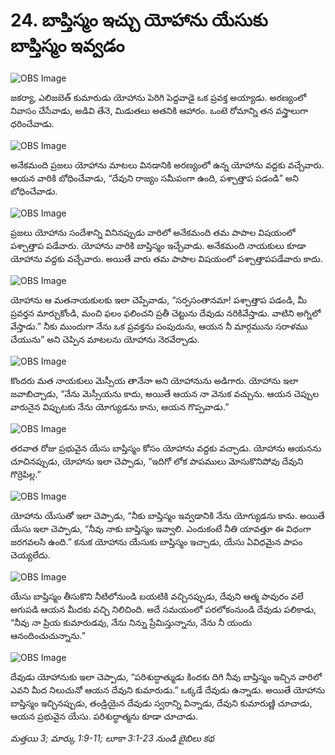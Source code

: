 # 24. బాప్తిస్మం ఇచ్చు యోహాను యేసుకు బాప్తిస్మం ఇవ్వడం

![OBS Image](https://cdn.door43.org/obs/jpg/360px/obs-en-24-01.jpg)

జకర్యా, ఎలిజబెత్ కుమారుడు యోహాను పెరిగి పెద్దవాడై ఒక ప్రవక్త అయ్యాడు. అరణ్యంలో నివాసం చేసేవాడు, అడివి తేనె, మిడుతలు అతనికి ఆహారం. ఒంటె రోమాన్ని తన వస్త్రాలుగా ధరించేవాడు.

![OBS Image](https://cdn.door43.org/obs/jpg/360px/obs-en-24-02.jpg)

అనేకమంది ప్రజలు యోహాను మాటలు వినడానికి అరణ్యంలో ఉన్న యోహాను వద్దకు వచ్చేవారు. ఆయన వారికి బోధించేవాడు, “దేవుని రాజ్యం సమీపంగా ఉంది, పశ్చాత్తాప పడండి” అని బోధించేవాడు.

![OBS Image](https://cdn.door43.org/obs/jpg/360px/obs-en-24-03.jpg)

ప్రజలు యోహాను సందేశాన్ని వినినప్పుడు వారిలో అనేకమంది తమ పాపాల విషయంలో పశ్చాత్తాప పడేవారు. యోహాను వారికి బాప్తిస్మం ఇచ్చేవాడు. అనేకమంది నాయకులు కూడా యోహాను వద్దకు వచ్చేవారు. అయితే వారు తమ పాపాల విషయంలో పశ్చాత్తాపపడేవారు కాదు.

![OBS Image](https://cdn.door43.org/obs/jpg/360px/obs-en-24-04.jpg)

యోహాను ఆ మతనాయకులకు ఇలా చెప్పేవాడు, “సర్పసంతానమా! పశ్చాత్తాప పడండి, మీ ప్రవర్తన మార్చుకోండి, మంచి ఫలం ఫలించని ప్రతీ చెట్టును దేవుడు నరికివేస్తాడు. వాటిని అగ్నిలో వేస్తాడు.” నీకు ముందుగా నేను ఒక ప్రవక్తను పంపుదును, ఆయన నీ మార్గమును సరాళము చేయును” అని చెప్పిన మాటలను యోహాను నెరవేర్చాడు.

![OBS Image](https://cdn.door43.org/obs/jpg/360px/obs-en-24-05.jpg)

కొందరు మత నాయకులు మెస్సీయ తానేనా అని యోహానును అడిగారు. యోహాను ఇలా జవాబిచ్చాడు, “నేను మెస్సీయను కాదు, అయితే ఆయన నా వెనుక వచ్చును. ఆయన చెప్పుల వారునైన విప్పుటకు నేను యోగ్యుడను కాను, ఆయన గొప్పవాడు.”

![OBS Image](https://cdn.door43.org/obs/jpg/360px/obs-en-24-06.jpg)

తరవాత రోజు ప్రభువైన యేసు బాప్తిస్మం కోసం యోహాను వద్దకు వచ్చాడు. యోహాను ఆయనను చూచినప్పుడు, యోహాను ఇలా చెప్పాడు, “ఇదిగో లోక పాపములు మోసుకొనిపోవు దేవుని గొర్రెపిల్ల.”

![OBS Image](https://cdn.door43.org/obs/jpg/360px/obs-en-24-07.jpg)

యోహాను యేసుతో ఇలా చెప్పాడు, “నీకు బాప్తిస్మం ఇవ్వడానికి నేను యోగ్యుడను కాను. అయితే యేసు ఇలా చెప్పాడు, “నీవు నాకు బాప్తిస్మం ఇవ్వాలి. ఎందుకంటే నీతి యావత్తూ ఈ విధంగా జరగవలసి ఉంది.” కనుక యోహాను యేసుకు బాప్తిస్మం ఇచ్చాడు, యేసు ఏవిధమైన పాపం చెయ్యలేదు. 

![OBS Image](https://cdn.door43.org/obs/jpg/360px/obs-en-24-08.jpg)

యేసు బాప్తిస్మం తీసుకొని నీటిలోనుండి బయటికి వచ్చినప్పుడు, దేవుని ఆత్మ పావురం వలే అగుపడి ఆయన మీదకు వచ్చి నిలిచింది. అదే సమయంలో పరలోకంనుండి దేవుడు పలికాడు, “నీవు నా ప్రియ కుమారుడవు, నేను నిన్ను ప్రేమిస్తున్నాను, నేను నీ యందు ఆనందించుచున్నాను.”

![OBS Image](https://cdn.door43.org/obs/jpg/360px/obs-en-24-09.jpg)

దేవుడు యోహానుకు ఇలా చెప్పాడు, “పరిశుద్ధాత్ముడు కిందకు దిగి నీవు బాప్తిస్మం ఇచ్చిన వారిలో ఎవని మీద నిలుచునో ఆయన దేవుని కుమారుడు.” ఒక్కడే దేవుడు ఉన్నాడు. అయితే యోహాను బాప్తిస్మం ఇచ్చినప్పుడు, తండ్రియైన దేవుడు స్వరాన్ని విన్నాడు, దేవుని కుమారుణ్ణి చూచాడు, ఆయన ప్రభువైన యేసు. పరిశుద్ధాత్మను కూడా  చూచాడు.

_మత్తయి 3; మార్కు 1:9-11; లూకా 3:1-23 నుండి బైబిలు కథ_

